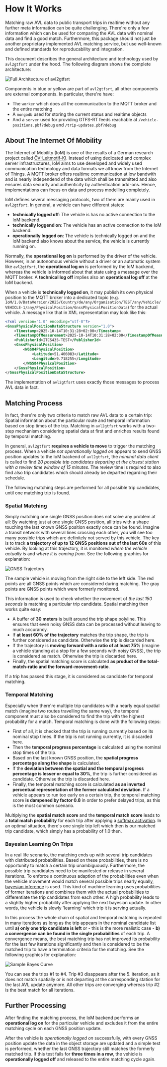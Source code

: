 # How It Works
Matching raw AVL data to public transport trips in realtime without any further meta information can be quite challenging. There're only a few information which can be used for comparing the AVL data with nominal data and find a good match. Furthermore, this package should not just be another proprietary implemented AVL matching service, but use well-known and defined standards for reproducability and integration.

This document describes the general architecture and technology used by `avl2gtfsrt` under the hood. The following diagram shows the complete architecture:

![Full Architecture of avl2gtfsrt](img/SystemDiagram.png)

Components in blue or yellow are part of `avl2gtfsrt`, all other components are external components. In particular, there're have:

- The `worker` which does all the communication to the MQTT broker and the entire matching
- A `mongodb` used for storing the current status and realtime objects
- And a `server` used for providing GTFS-RT feeds reachable at `/vehicle-positions.pbf?debug` and `/trip-updates.pbf?debug`

## About The Internet Of Mobility
The Internet of Mobility (IoM) is one of the results of a German research project called [ÖV-Leitmotif-KI](https://www.vdv.de/leitmotif-ki.aspx). Instead of using dedicated and complex server infrastructures, IoM aims to use developed and widely used communication technology and data formats we all know from the Internet of Things. A MQTT broker offers realtime communication at low bandwith and is nearly independend of the data which shall be transmitted and also ensures data security and authenticity by authentication add-ons. Hence, implementations can focus on data and process modelling completely.

IoM defines several messaging protocols, two of them are mainly used in `avl2gtfsrt`. In general, a vehicle can have different states:

- **technically logged off**: The vehicle is has no active connection to the IoM backend.
- **technically loggend on**: The vehicle has an active connection to the IoM backend.
- **operationally logged on**: The vehicle is technically logged on and the IoM backend also knows about the service, the vehicle is currently running on.

Normally, the **operational log on** is performed by the driver of the vehicle. However, in an autonomous vehicle without a driver or an automatic system like `avl2gtfsrt`, the **operational log on** is performed by the IoM backend, whereas the vehicle is informed about that state using a message over the MQTT broker. A **technical log off** implies also an **operational log off** at the IoM backend. 

When a vehicle is **technically logged on**, it may publish its own physical position to the MQTT broker into a dedicated topic (e.g. `IoM/1.0/DataVersion/2025/Country/de/any/Organisation/TEST/any/Vehicle/VEHICLE-1/any/PhysicalPosition/GnssPhysicalPositionData`) for the actual vehicle. A message like that in XML representation may look like this:

```xml
<?xml version="1.0" encoding="utf-8"?>
<GnssPhysicalPositionDataStructure version="1.0">
	<Timestamp>2025-10-14T10:31:28+02:00</Timestamp>
	<TimestampOfMeasurement>2025-10-14T10:31:28+02:00</TimestampOfMeasurement>
	<PublisherId>ITCS435-TEST</PublisherId>
	<GnssPhysicalPosition>
		<WGS84PhysicalPosition>
			<Latitude>51.406083</Latitude>
			<Longitude>9.718255</Longitude>
		</WGS84PhysicalPosition>
	</GnssPhysicalPosition>
</GnssPhysicalPositionDataStructure>
```

The implementation of `avl2gtfsrt` uses exactly those messages to process AVL data in fact.

## Matching Process
In fact, there're only two criteria to match raw AVL data to a certain trip: Spatial information about the particular route and temporal information based on stop times of the trip. Matching in `avl2gtfsrt` works with a two-step mechanism considering spatial data at first and enriches results found by temporal matching.

In general, `avl2gtfsrt` **requires a vehicle to move** to trigger the matching process. When a vehicle _not operationally logged on_ appears to send GNSS position updates to the IoM backend of `avl2gtfsrt`, the _nominal data client_ is called to find _20 possible trip candidates departing at the closest station with a review time window of 15 minutes_. The review time is required to also find also trip candidates which should already be departed regarding their schedule. 

The following matching steps are performed for all possible trip candidates, until one matching trip is found.

### Spatial Matching
Simply matching one single GNSS position does not solve any problem at all: By watching just at one single GNSS position, all trips with a shape touching the last known GNSS position exactly once can be found. Imagine a transit network with several lines crossing each other, you will see too many possible trips which are definitely not served by this vehicle. The key is to track **a trajectory of up to 12 GNSS positions out of the last 60s** of this vehicle. By looking at this trajectory, it is monitored _where the vehicle actually is_ and _where it is coming from_. See the following graphics for explanation:

![GNSS Trajectory](img/GnssSampleTrajectory.png)

The sample vehicle is moving from the right side to the left side. The red points are all GNSS points which are considered during matching. The gray points are GNSS points which were formerly monitored.

This information is used to check whether the movement of _the last 150 seconds_ is matching a particular trip candidate. Spatial matching then works quite easy:

- A buffer of **30 meters** is built around the trip shape polyline. This ensures that even noisy GNSS data can be processed without leaving to much accurancy.
- If **at least 60% of the trajectory** matches the trip shape, the trip is further considered as candidate. Otherwise the trip is discarded here.
- If the trajectory is **moving forward with a ratio of at least 75%** (imagine a vehicle standing at a stop for a few seconds with noisy GNSS), the trip is considered as match. Otherwise the trip is discarded here.
- Finally, the spatial matching score is calculated **as product of the total-match-ratio and the forward-movement-ratio**.

If a trip has passed this stage, it is considered as candidate for temporal matching.

### Temporal Matching
Especially when there're multiple trip candidates with a nearly equal spatial match (imagine two routes travelling the same way), the temporal component must also be considered to find the trip with the highest probability for a match. Temporal matching is done with the following steps:

- First of all, it is checked that the trip is running currently based on its nominal stop times. If the trip is not running currently, it is discarded here.
- Then the **temporal progress percentage** is calculated using the nominal stop times of the trip.
- Based on the last known GNSS position, the **spatial progress percentage along the shape** is calculated.
- If the **deviation between the spatial and the temporal progress percentage is lesser or equal to 30%**, the trip is further considered as candidate. Otherwise the trip is discarded here.
- Finally, the temporal matching score is calculated **as an inverted percentual representation of the former calculated deviation**. If a vehicle appears to run too early on a certain trip, the temporal matching score **is dampened by factor 0.8** in order to prefer delayed trips, as this is the most common scenario.

Multiplying the **spatial match score** and the **temporal match score** leads to a **total match probability** for each trip after applying a [softmax activation](https://de.wikipedia.org/wiki/Softmax-Funktion). In an optimal situation, there's one single trip left which then is our matched trip candidate, which simply has a probability of 1.0 then.

### Bayesian Learning On Trips
In a real life scenario, the matching ends up with several trip candidates with distributed probabilities. Based on these probabilities, there is no opportunity to match a certain trip unambiguously. Furthermore, the possible trip candidates need to be manifested or release in several iterations. To enforce a continuous adaption of the probabilities even when the vehicle movement would match several possible trips nearly equally, [bayesian inference](https://en.wikipedia.org/wiki/Bayesian_inference) is used. This kind of machine learning uses probabilities of former iterations and combines them with the actual probabilities to differentiate the trip candidates from each other. A high probability leads to a slightly higher probability after applying the next bayesian update. In other words, the vehicle is slowly 'learning' which trip it is serving actually.

 In this process the whole chain of spatial and temporal matching is repeated in many iterations as long as the trip appears in the nominal candidate list until **a) only one trip candidate is left** or - this is the more realistic case - **b) a convergence can be found in the single probabilities** of each trip. A convergence means, the best matching trip has not improved its probability for the last few iterations significantly and then is considered to be the matched trip to have a termination criteria for the matching. See the following graphics for explanation:

 ![Sample Bayes Curve](img/BayesianSampleCurve.png)

 You can see the trips #1 to #4. Trip #3 disappears after the 5. iteration, as it does not match spatially or is not departing at the corresponding station for the last AVL update anymore. All other trips are converging whereas trip #2 is the best match for all iterations.

 ## Further Processing
 After finding the matching process, the IoM backend performs an **operational log on** for the particular vehicle and excludes it from the entire matching cycle on each GNSS position update.

 After the vehicle is _operationally logged on_ successfully, with every GNSS position update the data in the object storage are updated and a simple test is performed, whether the last GNSS trajectory still matches the formerly matched trip. If this test fails for **three times in a row**, the vehicle is **operationally logged off** and released to the entire matching cycle again.